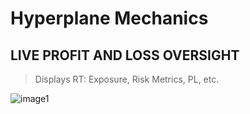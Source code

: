 # Hyperplane Mechanics









## LIVE PROFIT AND LOSS OVERSIGHT
> Displays RT: Exposure, Risk Metrics, PL, etc.
 
![image1](https://github.com/user-attachments/assets/3bb2e602-479c-49b2-a38e-05400749cca5)
